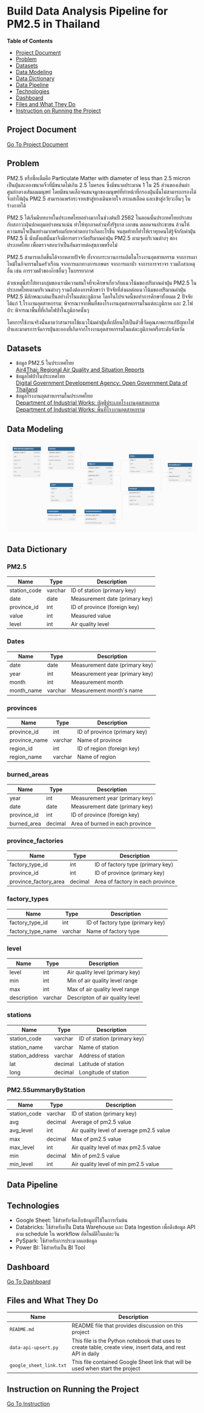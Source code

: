 # Build Data Analysis Pipeline for PM2.5 in Thailand

**Table of Contents**

* [Project Document](#project-document)
* [Problem](#problem)
* [Datasets](#datasets)
* [Data Modeling](#data-modeling)
* [Data Dictionary](#data-dictionary)
* [Data Pipeline](#data-pipeline)
* [Technologies](#technologies)
* [Dashboard](#dashboard)
* [Files and What They Do](#files-and-what-they-do)
* [Instruction on Running the Project](#instruction-on-running-the-project)

## Project Document
[Go To Project Document](https://docs.google.com/document/d/1dCnek2Kl9YsPJZxKuAzpLUOfrXD9gWWcaM2maEY4A6g/edit)

## Problem

PM2.5 หรือชื่อเต็มคือ Particulate Matter with diameter of less than 2.5 micron เป็นฝุ่นละอองขนาดจิ๋วที่มีขนาดไม่เกิน 2.5 ไมครอน ซึ่งมีขนาดประมาณ 1 ใน 25 ส่วนของเส้นผ่าศูนย์กลางเส้นผมมนุษย์ โดยมีขนาดเล็กจนขนจมูกของมนุษย์ที่ทำหน้าที่กรองฝุ่นนั้นไม่สามารถกรองได้ จึงทำให้ฝุ่น PM2.5 สามารถแพร่กระจายเข้าสู่ทางเดินหายใจ กระแสเลือด และเข้าสู่อวัยวะอื่นๆ ในร่างกายได้

PM2.5 ได้เริ่มมีบทบาทในประเทศไทยอย่างมากในช่วงต้นปี 2562 ในตอนนั้นประเทศไทยประสบกับสภาวะฝุ่นปกคลุมอย่างหนาแน่น ทำให้ทุกภาคส่วนทั้งรัฐบาล เอกชน ตลอดจนประชาชน ล้วนให้ความสนใจเป็นอย่างมากพร้อมกับหาคำตอบว่าเกิดอะไรขึ้น จนสุดท้ายก็ทำให้เราทุกคนได้รู้จักกับค่าฝุ่น PM2.5 นี้ นับตั้งแต่นั้นมาจึงมีการตรวจวัดปริมาณค่าฝุ่น PM2.5 ตามจุดบริเวณต่างๆ ของประเทศไทย เพื่อตรวจสอบว่าเป็นอันตรายต่อสุขภาพหรือไม่

PM2.5 สามารถเกิดขึ้นได้จากหลายปัจจัย ทั้งจากกระบวนการผลิตในโรงงานอุตสาหกรรม จากการเผาไหม้ในกิจกรรมในครัวเรือน จากการเผาทางการเกษตร จากการเผาป่า จาการการจราจร รวมถึงสาเหตุอื่น เช่น การรวมตัวของก๊าซอื่นๆ ในบรรยากาศ 

ด้วยเหตุนี้ทำให้ทางกลุ่มของเรามีความสนใจที่จะศึกษาเกี่ยวกับแนวโน้มของปริมาณค่าฝุ่น PM2.5 ในประเทศไทยตามบริเวณต่างๆ รวมถึงต้องการศึกษาว่า ปัจจัยที่ส่งผลต่อแนวโน้มของปริมาณค่าฝุ่น PM2.5 มีลักษณะเด่นเป็นอย่างไรในแต่ละภูมิภาค โดยในโปรเจคนี้ขอทำการศึกษาทั้งหมด 2 ปัจจัย ได้แก่ 1.โรงงานอุตสาหกรรม: พิจารณาจากพื้นที่ของโรงงานอุตสาหกรรมในแต่ละภูมิภาค และ 2.ไฟป่า: พิจารณาพื้นที่ที่เกิดไฟป่าในภูมิภาคนั้นๆ

โดยการใช้งานจริงนั้นคาดว่าสามารถใช้แนวโน้มค่าฝุ่นที่เปลี่ยนไปเป็นตัวชี้วัดคุณภาพการแก้ปัญหาไฟป่าและมาตรการจัดการฝุ่นละอองที่เกิดจากโรงงานอุตสาหกรรมในแต่ละภูมิภาคหรือระดับจังหวัด


## Datasets

* ข้อมูล PM2.5 ในประเทศไทย
  <br /> [Air4Thai: Regional Air Quality and Situation Reports](http://www.air4thai.com/webV3/#/History) 
* ข้อมูลไฟป่าในประเทศไทย
  <br /> [Digital Government Development Agency:  Open Government Data of Thailand](https://data.go.th/dataset/gdpublish-fire1) 
* ข้อมูลโรงงานอุตสาหกรรมในประเทศไทย
  <br /> [Department of Industrial Works:  บัญชีประเภทโรงงานอุตสาหกรรม](https://www.diw.go.th/datahawk/factype.php)
  <br /> [Department of Industrial Works:  พื้นที่โรงงานอุตสาหกรรม](https://www.diw.go.th/datahawk/factype.php)

## Data Modeling
![Data Modeling_Raw](data_model_raw.png)


## Data Dictionary

### PM2.5

| Name | Type | Description |
| - | - | - |
| station_code | varchar | ID of station (primary key) |
| date | date | Measurement date (primary key) |
| province_id | int | ID of province (foreign key) |
| value | int | Measured value |
| level | int | Air quality level |

### Dates

| Name | Type | Description |
| - | - | - |
| date | date | Measurement date (primary key) |
| year | int | Measurement year (primary key) |
| month | int | Measurement month |
| month_name | varchar | Measurement month's name |

### provinces

| Name | Type | Description |
| - | - | - | 		
| province_id | int | ID of province (primary key) |
| province_name | varchar | Name of province |
| region_id | int | ID of region (foreign key) |
| region_name | varchar | Name of region |

### burned_areas

| Name | Type | Description |
| - | - | - | 		
| year | int | Measurement year (primary key) |
| date | date | Measurement date (primary key) |
| province_id | int | ID of province (foreign key) |
| burned_area | decimal | Area of burned in each province |

### province_factories 

| Name | Type | Description |
| - | - | - | 		
| factory_type_id | int | ID of factory type (primary key) |
| province_id | int | ID of province (primary key) |
| province_factory_area | decimal | Area of factory in each province |

### factory_types

| Name | Type | Description | 	
| - | - | - | 		
| factory_type_id | int | ID of factory type (primary key) |
| factory_type_name | varchar | Name of factory type |

### level

| Name | Type | Description |
| - | - | - |
| level | int | Air quality level (primary key) |
| min | int | Min of air quality level range |
| max | int | Max of air quality level range |
| description | varchar | Descripton of air quality level |

### stations

| Name | Type | Description |
| - | - | - |
| station_code | varchar | ID of station (primary key) |
| station_name | varchar | Name of station |
| station_address | varchar | Address of station |
| lat | decimal | Latitude of station |
| long | decimal | Longitude of station |

### PM2.5SummaryByStation

| Name | Type | Description |
| - | - | - | 		
| station_code | varchar | ID of station (primary key) |
| avg | decimal | Average of pm2.5 value |
| avg_level | int | Air quality level of average pm2.5 value |
| max | decimal | Max of pm2.5 value |
| max_level | int | Air quality level of max pm2.5 value |
| min | decimal | Min of pm2.5 value |
| min_level | int | Air quality level of min pm2.5 value |


## Data Pipeline




## Technologies

* Google Sheet: ใช้สำหรับจัดเก็บข้อมูลที่ใช้ในการเริ่มต้น
* Databricks: ใช้สำหรับเป็น Data Warehouse และ Data Ingestion เพื่อดึงข้อมูล API ตาม schedule ใน workflow อัตโนมัติในแต่ละวัน
* PySpark: ใช้สำหรับการประมวลผลข้อมูล
* Power BI:  ใช้สำหรับเป็น BI Tool

## Dashboard
[Go To Dashboard](https://app.powerbi.com/links/ivZ5SWlCVO?ctid=f90c4647-886f-4b4c-b2eb-555df9ec4e81&pbi_source=linkShare)


  
## Files and What They Do

| Name | Description |
| ------- | --------------- |
| `README.md` | README file that provides discussion on this project |
| `data-api-upsert.py` | This file is the Python notebook that uses to create table, create view, insert data, and rest API in daily |
| `google_sheet_link.txt` |  This file contained Google Sheet link that will be used when start the project |

## Instruction on Running the Project
[Go To Instruction](https://docs.google.com/document/d/1-7AHIKPvSPIHpQUK3y93g01lnmfENmwaGRHWCNlyhu0/edit)



